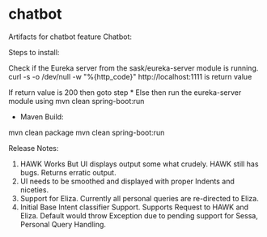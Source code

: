 # chatbot
Artifacts for chatbot feature
Chatbot:

Steps to install:

Check if the Eureka server from the sask/eureka-server module is running.
	curl -s -o /dev/null -w "%{http_code}" http://localhost:1111 is return value

If return value is 200 then goto step *
Else then run the eureka-server module using mvn clean spring-boot:run

* Maven Build:

mvn clean package
mvn clean spring-boot:run

Release Notes:
1. HAWK Works But UI displays output some what crudely. HAWK still has bugs. Returns erratic output.
2. UI needs to be smoothed and displayed with proper Indents and niceties.
3. Support for Eliza. Currently all personal queries are re-directed to Eliza.
4. Initial Base Intent classifier Support. Supports Request to HAWK and Eliza. Default would throw Exception due to pending support for Sessa, Personal Query Handling.
